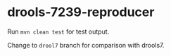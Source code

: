 # drools-7239-reproducer

Run `mvn clean test` for test output.

Change to `drool7` branch for comparison with drools7.